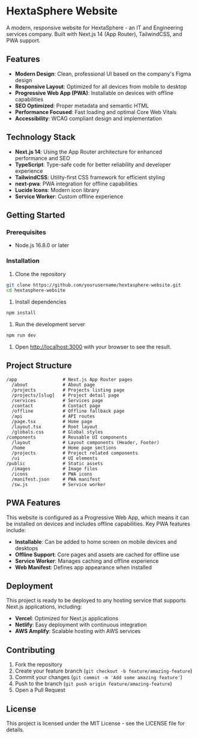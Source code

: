 # HextaSphere Website

A modern, responsive website for HextaSphere - an IT and Engineering services company. Built with Next.js 14 (App Router), TailwindCSS, and PWA support.

## Features

- **Modern Design**: Clean, professional UI based on the company's Figma design
- **Responsive Layout**: Optimized for all devices from mobile to desktop
- **Progressive Web App (PWA)**: Installable on devices with offline capabilities
- **SEO Optimized**: Proper metadata and semantic HTML
- **Performance Focused**: Fast loading and optimal Core Web Vitals
- **Accessibility**: WCAG compliant design and implementation

## Technology Stack

- **Next.js 14**: Using the App Router architecture for enhanced performance and SEO
- **TypeScript**: Type-safe code for better reliability and developer experience
- **TailwindCSS**: Utility-first CSS framework for efficient styling
- **next-pwa**: PWA integration for offline capabilities
- **Lucide Icons**: Modern icon library
- **Service Worker**: Custom offline experience

## Getting Started

### Prerequisites

- Node.js 16.8.0 or later

### Installation

1. Clone the repository

```bash
git clone https://github.com/yourusername/hextasphere-website.git
cd hextasphere-website
```

1. Install dependencies

```bash
npm install
```

1. Run the development server

```bash
npm run dev
```

1. Open [http://localhost:3000](http://localhost:3000) with your browser to see the result.

## Project Structure

```
/app                 # Next.js App Router pages
  /about             # About page
  /projects          # Projects listing page
  /projects/[slug]   # Project detail page
  /services          # Services page
  /contact           # Contact page
  /offline           # Offline fallback page
  /api               # API routes
  /page.tsx          # Home page
  /layout.tsx        # Root layout
  /globals.css       # Global styles
/components          # Reusable UI components
  /layout            # Layout components (Header, Footer)
  /home              # Home page sections
  /projects          # Project related components
  /ui                # UI elements
/public              # Static assets
  /images            # Image files
  /icons             # PWA icons
  /manifest.json     # PWA manifest
  /sw.js             # Service worker
```

## PWA Features

This website is configured as a Progressive Web App, which means it can be installed on devices and includes offline capabilities. Key PWA features include:

- **Installable**: Can be added to home screen on mobile devices and desktops
- **Offline Support**: Core pages and assets are cached for offline use
- **Service Worker**: Manages caching and offline experience
- **Web Manifest**: Defines app appearance when installed

## Deployment

This project is ready to be deployed to any hosting service that supports Next.js applications, including:

- **Vercel**: Optimized for Next.js applications
- **Netlify**: Easy deployment with continuous integration
- **AWS Amplify**: Scalable hosting with AWS services

## Contributing

1. Fork the repository
2. Create your feature branch (`git checkout -b feature/amazing-feature`)
3. Commit your changes (`git commit -m 'Add some amazing feature'`)
4. Push to the branch (`git push origin feature/amazing-feature`)
5. Open a Pull Request

## License

This project is licensed under the MIT License - see the LICENSE file for details.
